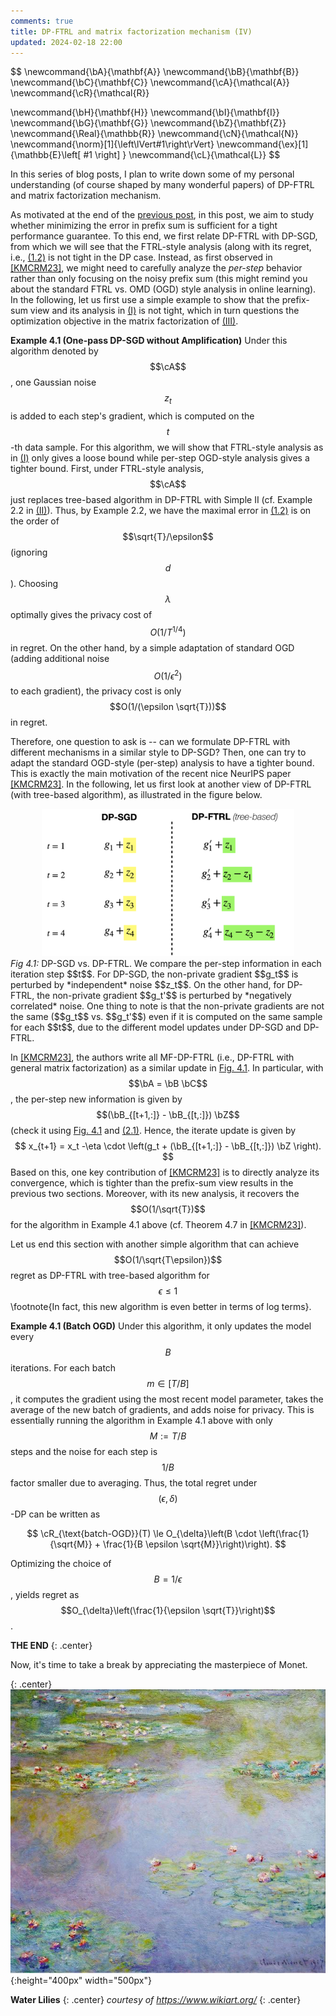 ```yaml
---
comments: true
title: DP-FTRL and matrix factorization mechanism (IV)
updated: 2024-02-18 22:00
---
```

$$
\newcommand{\bA}{\mathbf{A}}
\newcommand{\bB}{\mathbf{B}}
\newcommand{\bC}{\mathbf{C}}
\newcommand{\cA}{\mathcal{A}}
\newcommand{\cR}{\mathcal{R}}

\newcommand{\bH}{\mathbf{H}}
\newcommand{\bI}{\mathbf{I}}
\newcommand{\bG}{\mathbf{G}}
\newcommand{\bZ}{\mathbf{Z}}
\newcommand{\Real}{\mathbb{R}}
\newcommand{\cN}{\mathcal{N}}
\newcommand{\norm}[1]{\left\lVert#1\right\rVert}
\newcommand{\ex}[1]{\mathbb{E}\left[ #1 \right] }
\newcommand{\cL}{\mathcal{L}}
$$

In this series of blog posts, I plan to write down some of my personal understanding (of course shaped by many wonderful papers) of DP-FTRL and matrix factorization mechanism.

<div class="divider"></div>

As motivated at the end of the [previous post](https://xingyuzhou.org/blog/notes/DP-FTRL-and-matrix-factorization-(III)), in this post, we aim to study whether minimizing the error in prefix sum is sufficient for a tight performance guarantee. To this end, we first relate DP-FTRL with DP-SGD, from which we will see that the FTRL-style analysis (along with its regret, i.e., [(1.2)](https://xingyuzhou.org/blog/notes/DP-FTRL-and-matrix-factorization-(I)#eq2) is not tight in the DP case. Instead, as first observed in [[KMCRM23]](https://arxiv.org/abs/2302.01463), we might need to carefully analyze the *per-step* behavior rather than only focusing on the noisy prefix sum (this might remind you about the standard FTRL vs. OMD (OGD) style analysis in online learning). In the following, let us first use a simple example to show that the prefix-sum view and its analysis in [(I)](https://xingyuzhou.org/blog/notes/DP-FTRL-and-matrix-factorization-(I)) is not tight, which in turn questions the optimization objective in the matrix factorization of [(III)](https://xingyuzhou.org/blog/notes/DP-FTRL-and-matrix-factorization-(III)).


**Example 4.1 (One-pass DP-SGD without Amplification)** Under this algorithm denoted by $$\cA$$, one Gaussian noise $$z_t$$ is added to each step's gradient, which is computed on the $$t$$-th data sample.  For this algorithm, we will show that FTRL-style analysis as in [(I)](https://xingyuzhou.org/blog/notes/DP-FTRL-and-matrix-factorization-(I)) only gives a loose bound while per-step OGD-style analysis gives a tighter bound. First, under FTRL-style analysis, $$\cA$$ just replaces tree-based algorithm in DP-FTRL with Simple II (cf. Example 2.2 in [(II)](https://xingyuzhou.org/blog/notes/DP-FTRL-and-matrix-factorization-(II))). Thus, by Example 2.2, we have the maximal error in [(1.2)](https://xingyuzhou.org/blog/notes/DP-FTRL-and-matrix-factorization-(I)#eq2) is on the order of $$\sqrt{T}/\epsilon$$ (ignoring $$d$$). Choosing $$\lambda$$ optimally gives the privacy cost of $$O(1/T^{1/4})$$ in regret. On the other hand, by a simple adaptation of standard OGD (adding additional noise $$O(1/\epsilon^2)$$ to each gradient), the privacy cost is only $$O(1/(\epsilon \sqrt{T}))$$ in regret.


<div class="divider"></div>

Therefore, one question to ask is -- can we formulate DP-FTRL with different mechanisms in a similar style to DP-SGD? Then, one can try to adapt the standard OGD-style (per-step) analysis to have a tighter bound. This is exactly the main motivation of the recent nice NeurIPS paper [[KMCRM23]](https://arxiv.org/abs/2302.01463). In the following, let us first look at another view of DP-FTRL (with tree-based algorithm), as illustrated in the figure below.

<div style="text-align: center;">
    <img src="../assets/post_images/correlated-noise.jpg" alt="tree" id="correlated" style="width: 80%; height: auto;"/>
</div>
<em>Fig 4.1:</em> DP-SGD vs. DP-FTRL. We compare the per-step information in each iteration step $$t$$. For DP-SGD, the non-private gradient $$g_t$$ is perturbed by *independent* noise $$z_t$$. On the other hand, for DP-FTRL, the non-private gradient $$g_t'$$ is perturbed by *negatively correlated* noise. One thing to note is that the non-private gradients are not the same ($$g_t$$ vs. $$g_t'$$) even if it is computed on the same sample for each $$t$$, due to the different model updates under DP-SGD and DP-FTRL.


In [[KMCRM23]](https://arxiv.org/abs/2302.01463), the authors write all MF-DP-FTRL (i.e., DP-FTRL with general matrix factorization) as a similar update in [Fig. 4.1](#correlated). In particular, with $$\bA = \bB \bC$$, the per-step new information is given by $$(\bB_{[t+1,:]} - \bB_{[t,:]}) \bZ$$ (check it using [Fig. 4.1](#correlated) and [(2.1)](https://xingyuzhou.org/blog/notes/DP-FTRL-and-matrix-factorization-(II)#eq21). Hence, the iterate update is given by
$$
    x_{t+1} = x_t -\eta \cdot \left(g_t + (\bB_{[t+1,:]} - \bB_{[t,:]}) \bZ \right).
$$
Based on this, one key contribution of [[KMCRM23]](https://arxiv.org/abs/2302.01463) is to directly analyze its convergence, which is tighter than the prefix-sum view results in the previous two sections. Moreover, with its new analysis, it recovers the $$O(1/\sqrt{T})$$ for the algorithm in Example 4.1 above (cf. Theorem 4.7 in [[KMCRM23]](https://arxiv.org/abs/2302.01463)).

Let us end this section with another simple algorithm that can achieve $$O(1/\sqrt{T\epsilon})$$ regret as DP-FTRL with tree-based algorithm for $$\epsilon \le 1$$\footnote{In fact, this new algorithm is even better in terms of log terms}.


**Example 4.1 (Batch OGD)** Under this algorithm, it only updates the model every $$B$$ iterations. For each batch $$m \in [T/B]$$, it computes the gradient using the most recent model parameter, takes the average of the new batch of gradients, and adds noise for privacy. This is essentially running the algorithm in Example 4.1 above with only $$M:= T/B$$ steps and the noise for each step is $$1/B$$ factor smaller due to averaging. Thus, the total regret under $$(\epsilon,\delta)$$-DP can be written as

   $$
       \cR_{\text{batch-OGD}}(T) \le O_{\delta}\left(B \cdot \left(\frac{1}{\sqrt{M}} + \frac{1}{B \epsilon  \sqrt{M}}\right)\right).
   $$

   Optimizing the choice of $$B = 1/\epsilon$$, yields regret as $$O_{\delta}\left(\frac{1}{\epsilon \sqrt{T}}\right)$$.



[^1]: One subtlety here is that gradients in $$\bG$$ in model training is adaptive rather than fixed. However, as shown in [[DMRSG22]](https://arxiv.org/pdf/2202.08312.pdf), for the Gaussian mechanism, it suffices to consider the non-adaptive one.

**THE END**
{: .center}

<div class="divider"></div>

Now, it's time to take a break by appreciating the masterpiece of Monet.


{: .center}
![Monet](../assets/post_images/water-lilies-4.jpg){:height="400px" width="500px"}

**Water Lilies**
{: .center}
_courtesy of https://www.wikiart.org/_
{: .center}

